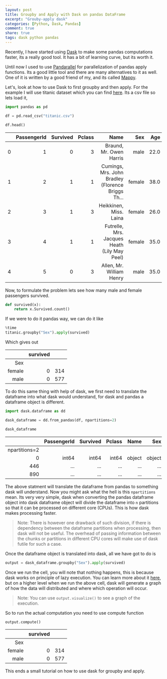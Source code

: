 ```yaml
---
layout: post
title: Groupby and Apply with Dask on pandas DataFrame
excerpt: "Grouby-apply dask"
categories: [Python, Dask, Pandas]
comment: true
share: true
tags: dask python pandas
---
```


Recently, I have started using [Dask](https://dask.org/) to make some pandas computations faster, its a really good tool. It has a bit of learning curve, but its worth it.

Until now I used to use [Pandarallel](https://github.com/nalepae/pandarallel/tree/v1.5.2) for parallelization of pandas apply functions. Its a good little tool and there are many alternatives to it as well. One of it is written by a good friend of my, and its called [Mappy](https://pypi.org/project/mapply/). 

Let's, look at how to use Dask to first groupby and then apply. For the example I will use titanic dataset which you can find [here](https://raw.githubusercontent.com/datasciencedojo/datasets/master/titanic.csv). Its a csv file so lets load it,

```python
import pandas as pd

df = pd.read_csv("titanic.csv")

df.head()
```

|   | PassengerId | Survived | Pclass |                                              Name |    Sex |  Age | SibSp | Parch |           Ticket |    Fare | Cabin | Embarked |
|--:|------------:|---------:|-------:|--------------------------------------------------:|-------:|-----:|------:|------:|-----------------:|--------:|------:|----------|
| 0 |           1 |        0 |      3 |                           Braund, Mr. Owen Harris |   male | 22.0 |     1 |     0 |        A/5 21171 |  7.2500 |   NaN |        S |
| 1 |           2 |        1 |      1 | Cumings, Mrs. John Bradley (Florence Briggs Th... | female | 38.0 |     1 |     0 |         PC 17599 | 71.2833 |   C85 |        C |
| 2 |           3 |        1 |      3 |                            Heikkinen, Miss. Laina | female | 26.0 |     0 |     0 | STON/O2. 3101282 |  7.9250 |   NaN |        S |
| 3 |           4 |        1 |      1 |      Futrelle, Mrs. Jacques Heath (Lily May Peel) | female | 35.0 |     1 |     0 |           113803 | 53.1000 |  C123 |        S |
| 4 |           5 |        0 |      3 |                          Allen, Mr. William Henry |   male | 35.0 |     0 |     0 |           373450 |  8.0500 |   NaN |        S |

Now, to formulate the problem lets see how many male and female passengers survived.

```python
def survived(x):
    return x.Survived.count()
```

If we were to do it pandas way, we can do it like

```python
%time
titanic.groupby("Sex").apply(survived)
```
Which gives out 

|        | survived |     |
|-------:|---------:|-----|
|    Sex |          |     |
| female |        0 | 314 |
|   male |        0 | 577 |


To do this same thing with help of dask, we first need to translate the dataframe into what dask would understand, for dask and pandas a dataframe object is different.

```python
import dask.dataframe as dd

dask_dataframe = dd.from_pandas(df, npartitions=2)

dask_dataframe
```

|               | PassengerId | Survived | Pclass |   Name |    Sex |     Age | SibSp | Parch | Ticket |    Fare |  Cabin | Embarked |
|--------------:|------------:|---------:|-------:|-------:|-------:|--------:|------:|------:|-------:|--------:|-------:|---------:|
| npartitions=2 |             |          |        |        |        |         |       |       |        |         |        |          |
|             0 |       int64 |    int64 |  int64 | object | object | float64 | int64 | int64 | object | float64 | object |   object |
|           446 |         ... |      ... |    ... |    ... |    ... |     ... |   ... |   ... |    ... |     ... |    ... |      ... |
|           890 |         ... |      ... |    ... |    ... |    ... |     ... |   ... |   ... |    ... |     ... |    ... |      ... |


The above statment will translate the dataframe from pandas to something dask will understand. Now you might ask what the hell is this `npartitions` mean. Its very very simple, dask when converting the pandas dataframe object into dask dataframe object will divide the dataframe into `n` partitions so that it can be processed on different core (CPUs). This is how dask makes processing faster.

> Note: There is however one drawback of such division, if there is dependency between the dataframe partitions when processing, then dask will not be useful. The overhead of passing information between the chunks or partitions in different CPU cores will make use of dask futile for such a case. 

Once the dataframe object is translated into dask, all we have got to do is 

```python
output = dask_dataframe.groupby("Sex").apply(survived)
```

Once we run the cell, you will note that nothing happens, this is because dask works on principle of lazy execution. You can learn more about it [here](https://tutorial.dask.org/01x_lazy.html), but on a higher level when we run the above cell, dask will generate a graph of how the data will distributed and where which operation will occur.

>Note: You can use `output.visualize()` to see a graph of the execution.

So to run the actual computation you need to use compute function 

```python
output.compute()
```

|        | survived |     |
|-------:|---------:|-----|
|    Sex |          |     |
| female |        0 | 314 |
|   male |        0 | 577 |

This ends a small tutorial on how to use dask for groupby and apply.
